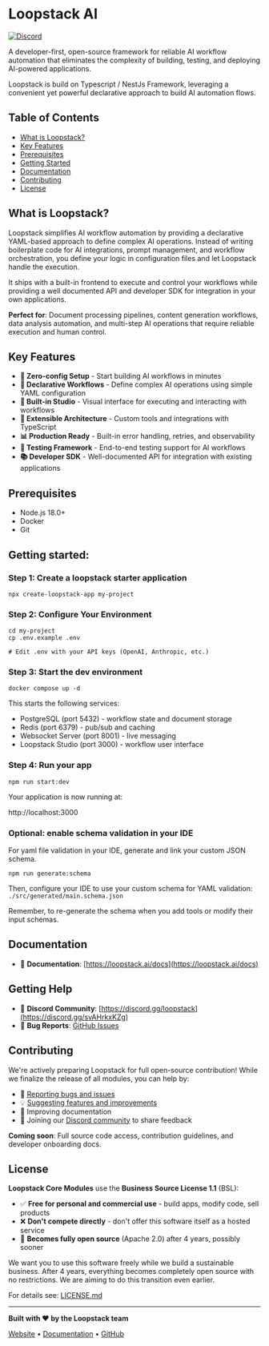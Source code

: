 # Loopstack AI

[//]: # ([![Version]&#40;https://img.shields.io/badge/version-alpha-orange&#41;]&#40;https://github.com/loopstack-ai/loopstack/releases&#41;)
[![Discord](https://img.shields.io/badge/discord-join%20community-7289da)](https://discord.gg/svAHrkxKZg)

A developer-first, open-source framework for reliable AI workflow automation that eliminates the complexity of building, testing, and deploying AI-powered applications.

Loopstack is build on Typescript / NestJs Framework, leveraging a convenient yet powerful declarative approach to build AI automation flows.

## Table of Contents

- [What is Loopstack?](#what-is-loopstack)
- [Key Features](#key-features)
- [Prerequisites](#prerequisites)
- [Getting Started](#getting-started)
- [Documentation](#documentation)
- [Contributing](#contributing)
- [License](#license)

## What is Loopstack?

Loopstack simplifies AI workflow automation by providing a declarative YAML-based approach to define complex AI operations. Instead of writing boilerplate code for AI integrations, prompt management, and workflow orchestration, you define your logic in configuration files and let Loopstack handle the execution.

It ships with a built-in frontend to execute and control your workflows while providing a well documented API and developer SDK for integration in your own applications.

**Perfect for**: Document processing pipelines, content generation workflows, data analysis automation, and multi-step AI operations that require reliable execution and human control.

## Key Features

- **🚀 Zero-config Setup** - Start building AI workflows in minutes
- **📝 Declarative Workflows** - Define complex AI operations using simple YAML configuration
- **🔧 Built-in Studio** - Visual interface for executing and interacting with workflows
- **🔌 Extensible Architecture** - Custom tools and integrations with TypeScript
- **📊 Production Ready** - Built-in error handling, retries, and observability
- **🧪 Testing Framework** - End-to-end testing support for AI workflows
- **📚 Developer SDK** - Well-documented API for integration with existing applications

## Prerequisites

- Node.js 18.0+
- Docker
- Git

## Getting started:
### Step 1: Create a loopstack starter application

```
npx create-loopstack-app my-project
```

### Step 2: Configure Your Environment
```
cd my-project
cp .env.example .env

# Edit .env with your API keys (OpenAI, Anthropic, etc.)
```

### Step 3: Start the dev environment

```
docker compose up -d
```
This starts the following services:

- PostgreSQL (port 5432) - workflow state and document storage
- Redis (port 6379) - pub/sub and caching
- Websocket Server (port 8001) - live messaging
- Loopstack Studio (port 3000) - workflow user interface

### Step 4: Run your app
```
npm run start:dev
```
Your application is now running at:

http://localhost:3000

### Optional: enable schema validation in your IDE

For yaml file validation in your IDE, generate and link your custom JSON schema.
```
npm run generate:schema
```

Then, configure your IDE to use your custom schema for YAML validation: `./src/generated/main.schema.json`

Remember, to re-generate the schema when you add tools or modify their input schemas.

## Documentation

- 📖 **Documentation**: [https://loopstack.ai/docs](https://loopstack.ai/docs)

## Getting Help

- 💬 **Discord Community**: [https://discord.gg/loopstack](https://discord.gg/svAHrkxKZg)
- 🐛 **Bug Reports**: [GitHub Issues](https://github.com/loopstack-ai/loopstack/issues)

## Contributing

We're actively preparing Loopstack for full open-source contribution! While we finalize the release of all modules, you can help by:

- 🐛 [Reporting bugs and issues](https://github.com/loopstack-ai/loopstack/issues)
- 💡 [Suggesting features and improvements](https://github.com/loopstack-ai/loopstack/discussions)
- 📖 Improving documentation
- 💬 Joining our [Discord community](https://discord.gg/svAHrkxKZg) to share feedback

**Coming soon**: Full source code access, contribution guidelines, and developer onboarding docs.

## License

**Loopstack Core Modules** use the **Business Source License 1.1** (BSL):

- ✅ **Free for personal and commercial use** - build apps, modify code, sell products
- ❌ **Don't compete directly** - don't offer this software itself as a hosted service
- 🚀 **Becomes fully open source** (Apache 2.0) after 4 years, possibly sooner

We want you to use this software freely while we build a sustainable business. After 4 years, everything becomes completely open source with no restrictions. We are aiming to do this transition even earlier.

For details see: [LICENSE.md](LICENSE.md)

---

**Built with ❤️ by the Loopstack team**

[Website](https://loopstack.ai) • [Documentation](https://loopstack.ai/docs) • [GitHub](https://github.com/loopstack-ai/loopstack)
